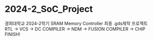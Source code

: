 # 2024-2_SoC_Project
경희대학교 2024-2학기 SRAM Memory Controller 최종 .gds제작 프로젝트  
RTL -> VCS -> DC COMPILER -> NDM -> FUSION COMPILER -> CHIP FINISH!

